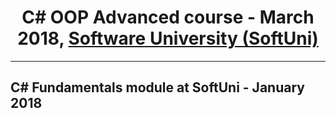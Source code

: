 <!DOCTYPE html>
<html lang="en">
<head>
    <meta charset="UTF-8">
</head>
<body>
<h1 style="text-align: center">C# OOP Advanced course
    - March 2018, <a href="https://softuni.bg/trainings/1843/csharp-oop-advanced-march-2018">Software University (SoftUni)</a></h1>
<hr/>
<h2>C# Fundamentals module at SoftUni - January 2018</h2>
</body>
</html>